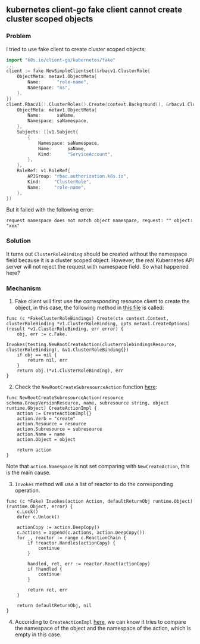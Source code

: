 ## kubernetes client-go fake client cannot create cluster scoped objects

### Problem

I tried to use fake client to create cluster scoped objects:
```go
import "k8s.io/client-go/kubernetes/fake"
...
client := fake.NewSimpleClientset(&rbacv1.ClusterRole{
	ObjectMeta: metav1.ObjectMeta{
		Name:      "role-name",
		Namespace: "ns",
	},
})
client.RbacV1().ClusterRoles().Create(context.Background(), &rbacv1.ClusterRoleBinding{
    ObjectMeta: metav1.ObjectMeta{
		Name:      saName,
		Namespace: saNamespace,
	},
	Subjects: []v1.Subject{
		{
			Namespace: saNamespace,
			Name:      saName,
			Kind:      "ServiceAccount",
		},
	},
	RoleRef: v1.RoleRef{
		APIGroup: "rbac.authorization.k8s.io",
		Kind:     "ClusterRole",
		Name:     "role-name",
	},
})
```
But it failed with the following error:
```
request namespace does not match object namespace, request: "" object: "xxx"
```

### Solution

It turns out `ClusterRoleBinding` should be created without the namespace field because it is a cluster scoped object. However, the real Kubernetes API server will not reject the request with namespace field. So what happened here?


### Mechanism
1. Fake client will first use the corresponding resource client to create the object, in this case, the following method in [this file](
https://github.com/kubernetes/client-go/blob/master/kubernetes/typed/rbac/v1/fake/fake_clusterrolebinding.go#L82) is called:
```
func (c *FakeClusterRoleBindings) Create(ctx context.Context, clusterRoleBinding *v1.ClusterRoleBinding, opts metav1.CreateOptions) (result *v1.ClusterRoleBinding, err error) {
	obj, err := c.Fake.
		Invokes(testing.NewRootCreateAction(clusterrolebindingsResource, clusterRoleBinding), &v1.ClusterRoleBinding{})
	if obj == nil {
		return nil, err
	}
	return obj.(*v1.ClusterRoleBinding), err
}
```

2. Check the `NewRootCreateSubresourceAction` function [here](https://github.com/kubernetes/client-go/blob/master/testing/actions.go#L114):
```
func NewRootCreateSubresourceAction(resource schema.GroupVersionResource, name, subresource string, object runtime.Object) CreateActionImpl {
	action := CreateActionImpl{}
	action.Verb = "create"
	action.Resource = resource
	action.Subresource = subresource
	action.Name = name
	action.Object = object

	return action
}
```
Note that `action.Namespace` is not set comparing with `NewCreateAction`, this is the main cause.

3. `Invokes` method will use a list of reactor to do the corresponding operation.
```
func (c *Fake) Invokes(action Action, defaultReturnObj runtime.Object) (runtime.Object, error) {
	c.Lock()
	defer c.Unlock()

	actionCopy := action.DeepCopy()
	c.actions = append(c.actions, action.DeepCopy())
	for _, reactor := range c.ReactionChain {
		if !reactor.Handles(actionCopy) {
			continue
		}

		handled, ret, err := reactor.React(actionCopy)
		if !handled {
			continue
		}

		return ret, err
	}

	return defaultReturnObj, nil
}
```

4. Accoriding to `CreateActionImpl` [here](https://github.com/kubernetes/client-go/blob/master/testing/fixture.go#L97), we can know it tries to compare the namespace of the object and the namespace of the action, which is empty in this case.
